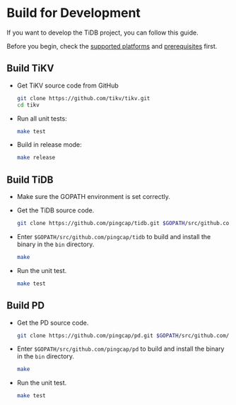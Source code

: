 # Build for Development

If you want to develop the TiDB project, you can follow this guide.

Before you begin, check the [supported platforms](./requirements.md#supported-platforms) and [prerequisites](./requirements.md#prerequisites) first.

## Build TiKV

+ Get TiKV source code from GitHub

    ```bash
    git clone https://github.com/tikv/tikv.git 
    cd tikv
    ```

+ Run all unit tests:

    ```bash
    make test
    ```

+ Build in release mode:

    ```bash
    make release
    ```

## Build TiDB

+ Make sure the GOPATH environment is set correctly.

+ Get the TiDB source code.

    ```bash
    git clone https://github.com/pingcap/tidb.git $GOPATH/src/github.com/pingcap/tidb
    ```

+ Enter `$GOPATH/src/github.com/pingcap/tidb` to build and install the binary in the `bin` directory.

    ```bash
    make
    ```

+ Run the unit test.

    ```bash
    make test
    ```

## Build PD

+ Get the PD source code.

    ```bash
    git clone https://github.com/pingcap/pd.git $GOPATH/src/github.com/pingcap/pd
    ```

+ Enter `$GOPATH/src/github.com/pingcap/pd` to build and install the binary in the `bin` directory.

    ```bash
    make
    ```

+ Run the unit test.

    ```bash
    make test
    ```

